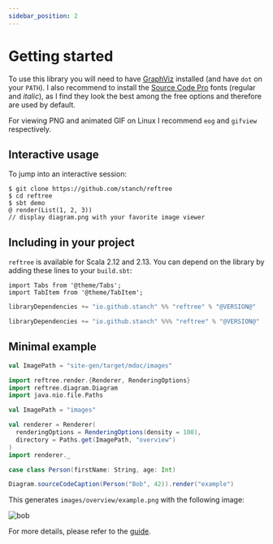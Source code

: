 ```yaml
---
sidebar_position: 2
---
```


# Getting started

To use this library you will need to have [GraphViz](http://www.graphviz.org/) installed (and have `dot` on your `PATH`).
I also recommend to install the [Source Code Pro](https://github.com/adobe-fonts/source-code-pro) fonts (regular and *italic*),
as I find they look the best among the free options and therefore are used by default.

For viewing PNG and animated GIF on Linux I recommend `eog` and `gifview` respectively.

## Interactive usage

To jump into an interactive session:

```
$ git clone https://github.com/stanch/reftree
$ cd reftree
$ sbt demo
@ render(List(1, 2, 3))
// display diagram.png with your favorite image viewer
```

## Including in your project

`reftree` is available for Scala 2.12 and 2.13. You can depend on the library by adding these lines to your `build.sbt`:

```mdx-code-block
import Tabs from '@theme/Tabs';
import TabItem from '@theme/TabItem';
```

<Tabs groupId="platform">
  <TabItem value="jvm" label="JVM" default>

```scala
libraryDependencies += "io.github.stanch" %% "reftree" % "@VERSION@"
```

  </TabItem>
  <TabItem value="js" label="Scala.js">

```scala
libraryDependencies += "io.github.stanch" %%% "reftree" % "@VERSION@"
```

  </TabItem>
</Tabs>

## Minimal example

```scala mdoc:invisible
val ImagePath = "site-gen/target/mdoc/images"
```

```scala mdoc:silent
import reftree.render.{Renderer, RenderingOptions}
import reftree.diagram.Diagram
import java.nio.file.Paths
```

```scala
val ImagePath = "images"
```

```scala mdoc:silent
val renderer = Renderer(
  renderingOptions = RenderingOptions(density = 100),
  directory = Paths.get(ImagePath, "overview")
)
import renderer._

case class Person(firstName: String, age: Int)

Diagram.sourceCodeCaption(Person("Bob", 42)).render("example")
```

This generates `images/overview/example.png` with the following image:

![bob](images/overview/example.png)

For more details, please refer to the [guide](Guide.md).
